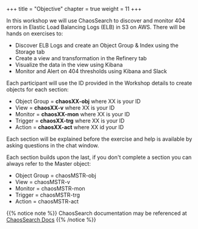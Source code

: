 +++
title = "Objective"
chapter = true
weight = 11
+++

In this workshop we will use ChaosSearch to discover and monitor 404 errors in Elastic Load Balancing Logs (ELB) in S3 on AWS. There will be hands on exercises to:

- Discover ELB Logs and create an Object Group &amp; Index using the Storage tab
- Create a view and transformation in the Refinery tab
- Visualize the data in the view using Kibana
- Monitor and Alert on 404 thresholds using Kibana and Slack

Each participant will use the ID provided in the Workshop details to create objects for each section:

- Object Group = **chaosXX-obj** where XX is your ID
- View = **chaosXX-v** where XX is your ID
- Monitor = **chaosXX-mon** where XX is your ID
- Trigger = **chaosXX-trg** where XX is your ID
- Action = **chaosXX-act** where XX id your ID

Each section will be explained before the exercise and help is available by asking questions in the chat window.

Each section builds upon the last, if you don&#39;t complete a section you can always refer to the Master object:

- Object Group = chaosMSTR-obj
- View = chaosMSTR-v
- Monitor = chaosMSTR-mon
- Trigger = chaosMSTR-trg
- Action = chaosMSTR-act

{{% notice note %}}
ChaosSearch documentation may be referenced at [ChaosSearch Docs](https://docs.chaossearch.io) 
{{% /notice %}}
